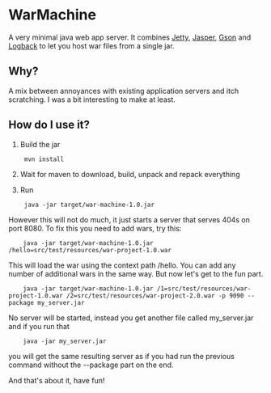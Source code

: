 WarMachine
=====
A very minimal java web app server. It combines [Jetty](http://jetty.codehaus.org/jetty/), [Jasper](http://tomcat.apache.org/tomcat-6.0-doc/jasper-howto.html), [Gson](http://code.google.com/p/google-gson/) and [Logback](http://logback.qos.ch/) to let you host war files from a single jar.

Why?
----
A mix between annoyances with existing application servers and itch scratching. I was a bit interesting to make at least.

How do I use it?
----------------
1. Build the jar

        mvn install
2. Wait for maven to download, build, unpack and repack everything
3. Run

        java -jar target/war-machine-1.0.jar

However this will not do much, it just starts a server that serves 404s on port 8080. To fix this you need to add wars, try this:

        java -jar target/war-machine-1.0.jar /hello=src/test/resources/war-project-1.0.war

This will load the war using the context path /hello. You can add any number of additional wars in the same way. But now let's get to the fun part.

        java -jar target/war-machine-1.0.jar /1=src/test/resources/war-project-1.0.war /2=src/test/resources/war-project-2.0.war -p 9090 --package my_server.jar

No server will be started, instead you get another file called my_server.jar and if you run that

        java -jar my_server.jar

you will get the same resulting server as if you had run the previous command without the --package part on the end.

And that's about it, have fun!
